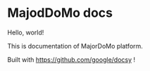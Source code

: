 # MajodDoMo docs

Hello, world!

This is documentation of MajorDoMo platform.

Built with https://github.com/google/docsy !